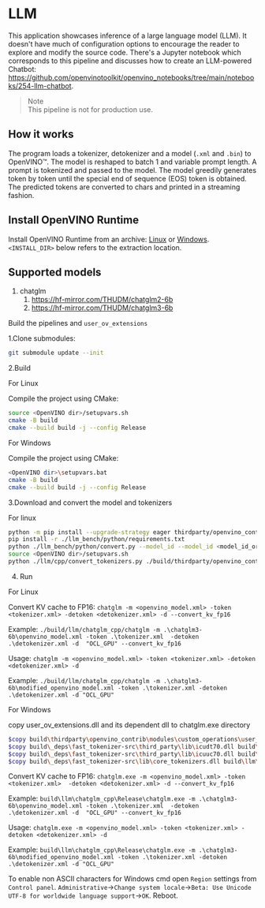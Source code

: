 # LLM

This application showcases inference of a large language model (LLM). It doesn't have much of configuration options to encourage the reader to explore and modify the source code. There's a Jupyter notebook which corresponds to this pipeline and discusses how to create an LLM-powered Chatbot: https://github.com/openvinotoolkit/openvino_notebooks/tree/main/notebooks/254-llm-chatbot.

> Note  
This pipeline is not for production use.

## How it works

The program loads a tokenizer, detokenizer and a model (`.xml` and `.bin`) to OpenVINO™. The model is reshaped to batch 1 and variable prompt length. A prompt is tokenized and passed to the model. The model greedily generates token by token until the special end of sequence (EOS) token is obtained. The predicted tokens are converted to chars and printed in a streaming fashion.

## Install OpenVINO Runtime

Install OpenVINO Runtime from an archive: [Linux](https://docs.openvino.ai/2023.2/openvino_docs_install_guides_installing_openvino_from_archive_linux.html) or [Windows](https://docs.openvino.ai/2023.2/openvino_docs_install_guides_installing_openvino_from_archive_windows.html). `<INSTALL_DIR>` below refers to the extraction location.

## Supported models

1. chatglm
   1. https://hf-mirror.com/THUDM/chatglm2-6b
   2. https://hf-mirror.com/THUDM/chatglm3-6b

Build the pipelines and `user_ov_extensions`

1.Clone submodules:

```sh
git submodule update --init
```

2.Build

For Linux

Compile the project using CMake:

```sh
source <OpenVINO dir>/setupvars.sh
cmake -B build
cmake --build build -j --config Release
```

For Windows

Compile the project using CMake:

```sh
<OpenVINO dir>\setupvars.bat
cmake -B build
cmake --build build -j --config Release
```

3.Download and convert the model and tokenizers

For linux

```sh
python -m pip install --upgrade-strategy eager thirdparty/openvino_contrib/modules/custom_operations/user_ie_extensions/tokenizer/python/[transformers] onnx "optimum[openvino]>=1.14.0" --extra-index-url https://download.pytorch.org/whl/cpu
pip install -r ./llm_bench/python/requirements.txt
python ./llm_bench/python/convert.py --model_id --model_id <model_id_or_path> --output_dir <out_dir>
source <OpenVINO dir>/setupvars.sh
python ./llm/cpp/convert_tokenizers.py ./build/thirdparty/openvino_contrib/modules/custom_operations/user_ie_extensions/libuser_ov_extensions.so ./chatglm3-6b/
```

4. Run
   
For Linux

Convert KV cache to FP16: `chatglm -m <openvino_model.xml> -token <tokenizer.xml> -detoken <detokenizer.xml> -d --convert_kv_fp16`

Example: `./build/llm/chatglm_cpp/chatglm -m .\chatglm3-6b\openvino_model.xml -token .\tokenizer.xml  -detoken .\detokenizer.xml -d 
 "OCL_GPU" --convert_kv_fp16`

Usage: `chatglm -m <openvino_model.xml> -token <tokenizer.xml> -detoken <detokenizer.xml> -d`

Example: `./build/llm/chatglm_cpp/chatglm -m .\chatglm3-6b\modified_openvino_model.xml -token .\tokenizer.xml -detoken  .\detokenizer.xml -d "OCL_GPU"`

For Windows

copy user_ov_extensions.dll and its dependent dll to chatglm.exe directory

```sh
$copy build\thirdparty\openvino_contrib\modules\custom_operations\user_ie_extensions\Release\user_ov_extensions.dll build\llm\chatglm_cpp\Release\
$copy build\_deps\fast_tokenizer-src\third_party\lib\icudt70.dll build\llm\chatglm_cpp\Release\
$copy build\_deps\fast_tokenizer-src\third_party\lib\icuuc70.dll build\llm\chatglm_cpp\Release\
$copy build\_deps\fast_tokenizer-src\lib\core_tokenizers.dll build\llm\chatglm_cpp\Release\
```
Convert KV cache to FP16: `chatglm.exe -m <openvino_model.xml> -token <tokenizer.xml>  -detoken <detokenizer.xml> -d --convert_kv_fp16`

Example: `build\llm\chatglm_cpp\Release\chatglm.exe -m .\chatglm3-6b\openvino_model.xml -token .\tokenizer.xml  -detoken .\detokenizer.xml -d 
 "OCL_GPU" --convert_kv_fp16`

Usage: `chatglm.exe -m <openvino_model.xml> -token <tokenizer.xml> -detoken <detokenizer.xml> -d`

Example: `build\llm\chatglm_cpp\Release\chatglm.exe -m .\chatglm3-6b\modified_openvino_model.xml -token .\tokenizer.xml -detoken  .\detokenizer.xml -d "OCL_GPU"`

To enable non ASCII characters for Windows cmd open `Region` settings from `Control panel`. `Administrative`->`Change system locale`->`Beta: Use Unicode UTF-8 for worldwide language support`->`OK`. Reboot.

